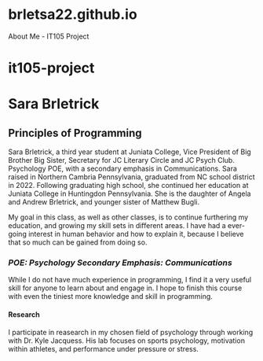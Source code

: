 # brletsa22.github.io
About Me - IT105 Project
# it105-project
# **Sara Brletrick**
## Principles of Programming
Sara Brletrick, a third year student at Juniata College, Vice President of Big Brother Big Sister, Secretary for JC Literary Circle and JC Psych Club. Psychology POE, with a secondary emphasis in Communications. Sara raised in Northern Cambria Pennsylvania, graduated from NC school district in 2022. Following graduating high school, she continued her education at Juniata College in Huntingdon Pennsylvania. She is the daughter of Angela and Andrew Brletrick, and younger sister of Matthew Bugli. 

My goal in this class, as well as other classes, is to continue furthering my education, and growing my skill sets in different areas. I have had a ever-going interest in human behavior and how to explain it, because I believe that so much can be gained from doing so. 

### ***POE: Psychology*** ***Secondary Emphasis: Communications*** 
While I do not have much experience in programming, I find it a very useful skill for anyone to learn about and engage in. I hope to finish this course with even the tiniest more knowledge and skill in programming.

#### Research
I participate in reasearch in my chosen field of psychology through working with Dr. Kyle Jacquess. His lab focuses on sports psychology, motivation within athletes, and performance under pressure or stress.
